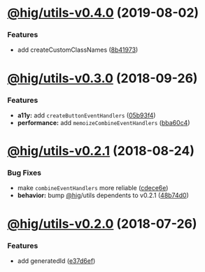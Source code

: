 # [@hig/utils-v0.4.0](https://github.com/Autodesk/hig/compare/@hig/utils@0.3.0...@hig/utils@0.4.0) (2019-08-02)


### Features

* add createCustomClassNames ([8b41973](https://github.com/Autodesk/hig/commit/8b41973))

# [@hig/utils-v0.3.0](https://github.com/Autodesk/hig/compare/@hig/utils@0.2.1...@hig/utils@0.3.0) (2018-09-26)


### Features

* **a11y:** add `createButtonEventHandlers` ([05b93f4](https://github.com/Autodesk/hig/commit/05b93f4))
* **performance:** add `memoizeCombineEventHandlers` ([bba60c4](https://github.com/Autodesk/hig/commit/bba60c4))

# [@hig/utils-v0.2.1](https://github.com/Autodesk/hig/compare/@hig/utils@0.2.0...@hig/utils@0.2.1) (2018-08-24)


### Bug Fixes

* make `combineEventHandlers` more reliable ([cdece6e](https://github.com/Autodesk/hig/commit/cdece6e))
* **behavior:** bump [@hig](https://github.com/hig)/utils dependents to v0.2.1 ([48b74d0](https://github.com/Autodesk/hig/commit/48b74d0))

<a name="@hig/utils-v0.2.0"></a>
# [@hig/utils-v0.2.0](https://github.com/Autodesk/hig/compare/@hig/utils@0.1.0...@hig/utils@0.2.0) (2018-07-26)


### Features

* add generatedId ([e37d6ef](https://github.com/Autodesk/hig/commit/e37d6ef))
